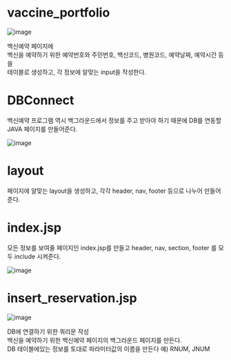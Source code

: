 # vaccine_portfolio

![image](https://user-images.githubusercontent.com/102296551/201810410-2c5b5d93-84bf-4783-b7fd-a917c0ada82a.png)

백신예약 페이지에 <br>
백신을 예약하기 위한 예약번호와 주민번호, 백신코드, 병원코드, 예약날짜, 예약시간 등을 <br>
테이블로 생성하고, 각 정보에 알맞는 input을 작성한다. <br>


# DBConnect

백신예약 프로그램 역시 백그라운드에서 정보를 주고 받아야 하기 때문에 DB를 연동할 JAVA 페이지를 만들어준다. <br>

![image](https://user-images.githubusercontent.com/102296551/201579059-b97efda2-f870-4e63-87c1-5e9055e4c29d.png)

# layout

페이지에 알맞는 layout을 생성하고, 각각 header, nav, footer 등으로 나누어 만들어준다.

# index.jsp

모든 정보를 보여줄 페이지인 index.jsp를 만들고 header, nav, section, footer 를 모두 include 시켜준다. <br>

![image](https://user-images.githubusercontent.com/102296551/201579437-ca972114-7d63-456b-a296-ecd386c2858d.png)

# insert_reservation.jsp

![image](https://user-images.githubusercontent.com/102296551/201810286-43d005f5-3aa3-41dd-b018-1251a026ddcd.png)

DB에 연결하기 위한 쿼리문 작성 <BR>
백신을 예약하기 위한 백신예약 페이지의 백그라운드 페이지를 만든다. <BR>
  DB 테이블에있는 정보를 토대로 파라미터값의 이름을 만든다 예) RNUM, JNUM
